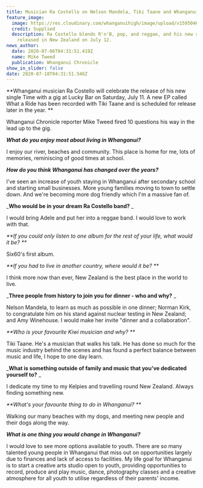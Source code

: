 ```yaml
---
title: Musician Ra Costello on Nelson Mandela, Tiki Taane and Whanganui youth
feature_image:
  image: https://res.cloudinary.com/whanganuihigh/image/upload/v1595046678/News/ra_costello_snip_chron_6.7.20.png
  credit: Supplied
  description: Ra Costello blends R'n'B, pop, and reggae, and his new single is
    released in New Zealand on July 12.
news_author:
  date: 2020-07-06T04:31:51.419Z
  name: Mike Tweed
  publication: Whanganui Chronicle
show_in_slider: false
date: 2020-07-18T04:31:51.546Z
---
```

**Whanganui musician Ra Costello will celebrate the release of his new single Time with a gig at Lucky Bar on Saturday, July 11. A new EP called What a Ride has been recorded with Tiki Taane and is scheduled for release later in the year.**

Whanganui Chronicle reporter Mike Tweed fired 10 questions his way in the lead up to the gig.

_**What do you enjoy most about living in Whanganui?**_

I enjoy our river, beaches and community. This place is home for me, lots of memories, reminiscing of good times at school.

_**How do you think Whanganui has changed over the years?**_

I've seen an increase of youth staying in Whanganui after secondary school and starting small businesses. More young families moving to town to settle down. And we're becoming more dog friendly which I'm a massive fan of.

_**Who would be in your dream Ra Costello band?**_

I would bring Adele and put her into a reggae band. I would love to work with that.

_**If you could only listen to one album for the rest of your life, what would it be?**_

Six60's first album.

_**If you had to live in another country, where would it be?**_

I think more now than ever, New Zealand is the best place in the world to live.

_**Three people from history to join you for dinner - who and why?**_

Nelson Mandela, to learn as much as possible in one dinner; Norman Kirk, to congratulate him on his stand against nuclear testing in New Zealand; and Amy Winehouse. I would make her invite "dinner and a collaboration".

_**Who is your favourite Kiwi musician and why?**_

Tiki Taane. He's a musician that walks his talk. He has done so much for the music industry behind the scenes and has found a perfect balance between music and life, I hope to one day learn.

_**What is something outside of family and music that you've dedicated yourself to?**_

I dedicate my time to my Kelpies and travelling round New Zealand. Always finding something new.

_**What's your favourite thing to do in Whanganui?**_

Walking our many beaches with my dogs, and meeting new people and their dogs along the way.

_**What is one thing you would change in Whanganui?**_

I would love to see more options available to youth. There are so many talented young people in Whanganui that miss out on opportunities largely due to finances and lack of access to facilities. My life goal for Whanganui is to start a creative arts studio open to youth, providing opportunities to record, produce and play music, dance, photography classes and a creative atmosphere for all youth to utilise regardless of their parents' income.
